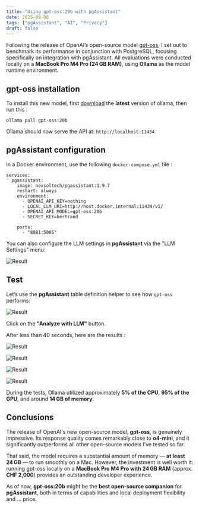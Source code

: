 ```yaml
---
title: "Using gpt-oss:20b with pgAssistant"
date: 2025-08-08
tags: ["pgAssistant", "AI", "Privacy"]
draft: false
---
```


Following the release of OpenAI’s open-source model [gpt-oss](https://openai.com/fr-FR/index/introducing-gpt-oss/), I set out to benchmark its performance in conjunction with PostgreSQL, focusing specifically on integration with pgAssistant.
All evaluations were conducted locally on a **MacBook Pro M4 Pro (24 GB RAM)**, using **Ollama** as the model runtime environment.


## gpt-oss installation

To install this new model, first [download](https://ollama.com/download/mac) the **latest** version of ollama, then run this :

```
ollama pull gpt-oss:20b
```

Ollama should now serve the API at: `http://localhost:11434`

## pgAssistant configuration

In a Docker environment, use the following `docker-compose.yml` file :

```
services:
  pgassistant:
    image: nexsoltech/pgassistant:1.9.7
    restart: always
    environment:
      - OPENAI_API_KEY=nothing
      - LOCAL_LLM_URI=http://host.docker.internal:11434/v1/
      - OPENAI_API_MODEL=gpt-oss:20b
      - SECRET_KEY=bertrand

    ports:
      - "8081:5005"
```

You can also configure the LLM settings in **pgAssistant** via the "LLM Settings" menu:

![Result](/pgassistant-blog/images/llm_form.png)

## Test

Let’s use the **pgAssistant** table definition helper to see how `gpt-oss` performs:

![Result](/pgassistant-blog/images/gpt-oss-1.png)

Click on the **"Analyze with LLM"** button.

After less than 40 seconds, here are the results : 

![Result](/pgassistant-blog/images/gpt-oss-2.png)

![Result](/pgassistant-blog/images/gpt-oss-3.png)

![Result](/pgassistant-blog/images/gpt-oss-4.png)

![Result](/pgassistant-blog/images/gpt-oss-5.png)

During the tests, Ollama utilized approximately **5% of the CPU**, **95% of the GPU**, and around **14 GB of memory**.

## Conclusions

The release of OpenAI's new open-source model, **gpt-oss**, is genuinely impressive. Its response quality comes remarkably close to **o4-mini**, and it significantly outperforms all other open-source models I’ve tested so far.

That said, the model requires a substantial amount of memory — **at least 24 GB** — to run smoothly on a Mac. However, the investment is well worth it: running gpt-oss locally on a **MacBook Pro M4 Pro with 24 GB RAM** (approx. **CHF 2,000**) provides an outstanding developer experience.

As of now, **gpt-oss:20b** might be the **best open-source companion** for **pgAssistant**, both in terms of capabilities and local deployment flexibility and ... price.

